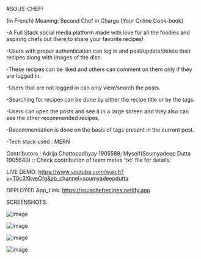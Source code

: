 #SOUS-CHEF!   



(In French) Meaning: Second Chef in Charge 
(Your Online Cook-book)

-A Full Stack social media platform made with love for all the foodies and aspiring chefs out there,to share your favorite recipes!

-Users with proper authentication can log in and post/update/delete their recipes along with images of the dish. 

-These recipes can be liked and others can comment on them only if they are logged in.

-Users that are not logged in can only view/search the posts.

-Searching for recipes can be done by either the recipe title or by the tags. 

-Users can open the posts and see it in a large screen and they also can see the other recommended recipes.

-Recommendation is done on the basis of tags present in the current post.

-Tech stack used : MERN

Contributors : Adrija Chattopadhyay 1905588; Myself(Soumyadeep Dutta 1905640) :: Check contribution of team mates 'txt' file for details. 

LIVE DEMO: https://www.youtube.com/watch?v=T0c3XkveOfg&ab_channel=soumyadeepdutta

DEPLOYED App_Link: https://souschefrecipes.netlify.app

SCREENSHOTS:


![image](https://user-images.githubusercontent.com/79750961/124504463-27ce1a80-dde5-11eb-9af7-c87b38c62c6c.png)


![image](https://user-images.githubusercontent.com/79750961/124504551-5cda6d00-dde5-11eb-82ac-0db41ec76ab3.png)


![image](https://user-images.githubusercontent.com/79750961/124596950-7d0b3a00-de80-11eb-91f9-b2f89cc4e4d4.png)


![image](https://user-images.githubusercontent.com/79750961/124596996-8b595600-de80-11eb-9d99-20d897f1c516.png)






